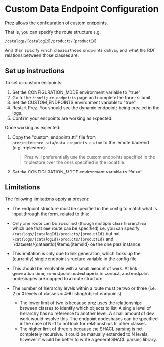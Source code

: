 # Custom Data Endpoint Configuration

Prez allows the configuration of custom endpoints.

That is, you can specify the route structure e.g.

`/catalogs/{catalogId}/products/{productId}`

And then specify which classes these endpoints deliver, and what the RDF relations between those classes are.

## Set up instructions
To set up custom endpoints:
1. Set the CONFIGURATION_MODE environment variable to "true"
2. Go to the `/configure-endpoints` page and complete the form; submit
3. Set the CUSTOM_ENDPOINTS environment variable to "true"
4. Restart Prez. You should see the dynamic endpoints being created in the logs.
5. Confirm your endpoints are working as expected.

Once working as expected:
1. Copy the "custom_endpoints.ttl" file from `prez/reference_data/data_endpoints_custom` to the remote backend (e.g. triplestore)
    > Prez will preferentially use the custom endpoints specified in the triplestore over the ones specified in the local file.
2. Set the CONFIGURATION_MODE environment variable to "false"

## Limitations
The following limitations apply at present:
- The endpoint structure must be specified in the config to match what is input through the form.
related to this:
- Only one route can be specified (though multiple class hierarchies which use that one route can be specified)
i.e. you can specify
`/catalogs/{catalogId}/products/{productId}`
but not
`/catalogs/{catalogId}/products/{productId}`
and
`/datasets/{datasetId}/items/{itemsId}
on the one prez instance.
- This limitation is only due to link generation, which looks up the (currently) single endpoint structure variable in the config file.
- This should be resolvable with a small amount of work. At link generation time, an endpoint nodeshape is in context, and endpoint nodeshapes are mapped to a route structure.

- The number of hierarchy levels within a route must be two or three (i.e. 2 or 3 levels of classes = 4-6 listing/object endpoints)
    - The lower limit of two is because prez uses the relationships between classes to identify which objects to list. A single level of hierarchy has no reference to another level. A small amount of dev work would resolve this. The endpoint nodeshapes can be specified in the case of N=1 to not look for relationships to other classes.
    - The higher limit of three is because the SHACL parsing is not completely recursive. It could be manually extended to N levels, however it would be better to write a general SHACL parsing library.
